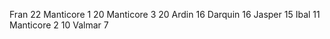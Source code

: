 Fran 22
Manticore 1 20
Manticore 3 20
Ardin 16
Darquin 16
Jasper 15
Ibal 11
Manticore 2 10
Valmar 7
